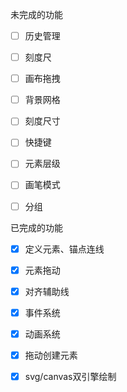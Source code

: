 未完成的功能

- [ ] 历史管理
- [ ] 刻度尺
- [ ] 画布拖拽
- [ ] 背景网格
- [ ] 刻度尺寸
- [ ] 快捷键
- [ ] 元素层级
- [ ] 画笔模式
- [ ] 分组


已完成的功能
- [x] 定义元素、锚点连线
- [x] 元素拖动
- [x] 对齐辅助线
- [x] 事件系统
- [x] 动画系统
- [x] 拖动创建元素
- [x] svg/canvas双引擎绘制


